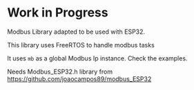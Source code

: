 # Work in Progress

Modbus Library adapted to be used with ESP32.


This library uses FreeRTOS to handle modbus tasks

It uses `mb` as a global Modbus Ip instance. Check the examples.


Needs Modbus_ESP32.h library from https://github.com/joaocampos89/modbus_ESP32
